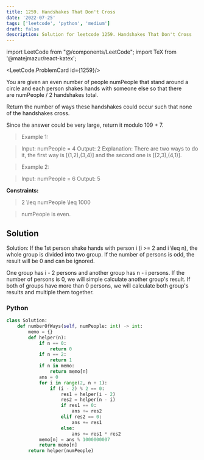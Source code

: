 ```yaml
---
title: 1259. Handshakes That Don't Cross
date: '2022-07-25'
tags: ['leetcode', 'python', 'medium']
draft: false
description: Solution for leetcode 1259. Handshakes That Don't Cross
---
```

import LeetCode from "@/components/LeetCode";
import TeX from '@matejmazur/react-katex';

<LeetCode.ProblemCard id={1259}/>

You are given an even number of people numPeople that stand around a circle and each person shakes hands with someone else so that there are numPeople / 2 handshakes total.

Return the number of ways these handshakes could occur such that none of the handshakes cross.

Since the answer could be very large, return it modulo 109 + 7.

 > Example 1:

 > Input: numPeople = 4
 > Output: 2
 > Explanation: There are two ways to do it, the first way is [(1,2),(3,4)] and the second one is [(2,3),(4,1)].

 > Example 2:

 > Input: numPeople = 6
 > Output: 5

**Constraints:**

 > 2 <TeX>\leq</TeX> numPeople <TeX>\leq</TeX> 1000

 > numPeople is even.

## Solution
Solution: If the 1st person shake hands with person i (i >= 2 and i <TeX>\leq</TeX> n), the whole group is divided into two group. If the number of persons is odd, the result will be 0 and can be ignored. 

One group has i - 2 persons and another group has n - i persons. If the number of persons is 0, we will simple calculate another group's result. If both of groups have more than 0 persons, we will calculate both group's results and multiple them together.

### Python
```python
class Solution:
    def numberOfWays(self, numPeople: int) -> int:
        memo = {}
        def helper(n):
            if n == 0:
                return 0
            if n == 2:
                return 1
            if n in memo:
                return memo[n]
            ans = 0
            for i in range(2, n + 1):
                if (i - 2) % 2 == 0:
                    res1 = helper(i - 2)
                    res2 = helper(n - i)
                    if res1 == 0:
                        ans += res2
                    elif res2 == 0:
                        ans += res1
                    else:
                        ans += res1 * res2
            memo[n] = ans % 1000000007
            return memo[n]
        return helper(numPeople)
```
